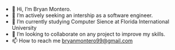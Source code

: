 - 👋 Hi, I’m Bryan Montero.
- 👀 I’m actively seeking an intership as a software engineer. 
- 🌱 I’m currently studying Computer Sience at Florida International University
- 💞️ I’m looking to collaborate on any project to improve my skills.
- 📫 How to reach me bryanmontero99@gmail.com

<!---
Bryan0-0/Bryan0-0 is a ✨ special ✨ repository because its `README.md` (this file) appears on your GitHub profile.
You can click the Preview link to take a look at your changes.
--->
